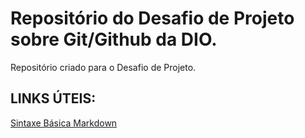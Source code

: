 # Repositório do Desafio de Projeto sobre Git/Github da DIO.
Repositório criado para o Desafio de Projeto.

## LINKS ÚTEIS:
[Sintaxe Básica Markdown](https://www.markdownguide.org/basic-syntax/)
